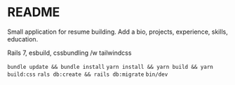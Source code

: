 # README

Small application for resume building. Add a bio, projects, experience, skills, education.

Rails 7, esbuild, cssbundling /w tailwindcss

`bundle update && bundle install`
`yarn install && yarn build && yarn build:css`
`rals db:create && rails db:migrate`
`bin/dev`

